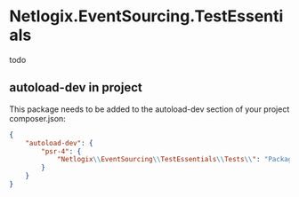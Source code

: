 # Netlogix.EventSourcing.TestEssentials

todo

## autoload-dev in project

This package needs to be added to the autoload-dev section of your project composer.json:

```json
{
    "autoload-dev": {
        "psr-4": {
            "Netlogix\\EventSourcing\\TestEssentials\\Tests\\": "Packages/Application/Netlogix.EventSourcing.TestEssentials/Tests"
        }
    }
}
```
